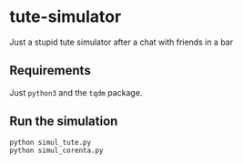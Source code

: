 # tute-simulator
Just a stupid tute simulator after a chat with friends in a bar

## Requirements
Just `python3` and the `tqdm` package.

## Run the simulation
```bash
python simul_tute.py
python simul_corenta.py
```

